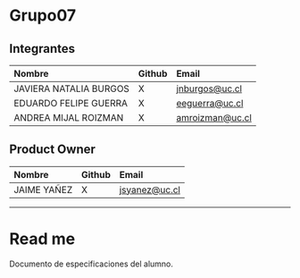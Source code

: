 # Grupo07

## Integrantes

| Nombre | Github | Email |
| :----- | :----- | :------- |
| JAVIERA NATALIA BURGOS | X | jnburgos@uc.cl |
| EDUARDO FELIPE GUERRA | X | eeguerra@uc.cl |
| ANDREA MIJAL ROIZMAN | X | amroizman@uc.cl |

## Product Owner
| Nombre | Github | Email |
| :----- | :----- | :------- |
| JAIME YAÑEZ | X | jsyanez@uc.cl  |

________________________

# Read me

Documento de especificaciones del alumno.
